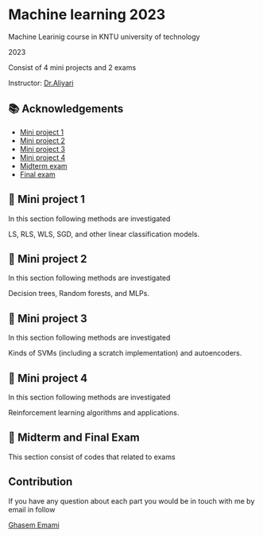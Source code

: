 # Machine learning 2023


Machine Learinig course in KNTU university of technology 

2023

Consist of 4 mini projects and 2 exams

 Instructor: [Dr.Aliyari](https://scholar.google.com/citations?hl=en&user=4tTSHmQAAAAJ)


## 📚 Acknowledgements

 - [Mini project 1](https://github.com/Ghasememami/ML/tree/main/MP1)
 - [Mini project 2](https://github.com/Ghasememami/ML/tree/main/MP2)
 - [Mini project 3](https://github.com/Ghasememami/ML/tree/main/MP3)
 - [Mini project 4](https://github.com/Ghasememami/ML/tree/main/MP4)
 - [Midterm exam](https://github.com/Ghasememami/ML/tree/main/Midterm_Exam)
 - [Final exam](https://github.com/Ghasememami/ML/tree/main/Final_Exam)



## 📕 Mini project 1

In this section following methods are investigated 

LS, RLS, WLS, SGD, and other linear classification models.


## 📗 Mini project 2

In this section following methods are investigated 

Decision trees, Random forests, and MLPs.
## 📘 Mini project 3


In this section following methods are investigated 

Kinds of SVMs (including a scratch implementation) and autoencoders.


## 📙 Mini project 4

In this section following methods are investigated 

Reinforcement learning algorithms and applications.
## 📓 Midterm and Final Exam

This section consist of codes that related to exams

## Contribution

If you have any question about each part you would be in touch with me by email in follow 

[Ghasem Emami](mailto:moh.emamimoghaddam@email.kntu.ac.ir)


